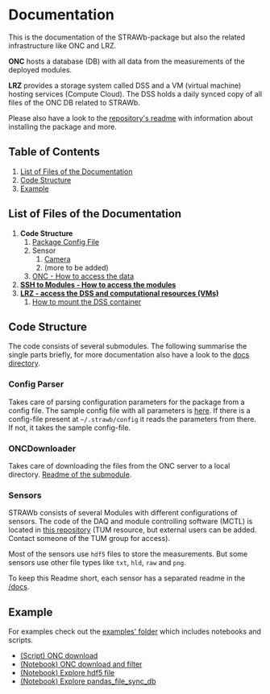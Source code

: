 # Documentation
This is the documentation of the STRAWb-package but also the related infrastructure like ONC and LRZ.

**ONC** hosts a database (DB) with all data from the measurements of the deployed modules.

**LRZ** provides a storage system called DSS and a VM (virtual machine) hosting services (Compute Cloud). The DSS holds a daily synced copy of all files of the ONC DB related to STRAWb.

Please also have a look to the [repository's readme](/README.md) with information about installing the package and more.

## Table of Contents
1. [List of Files of the Documentation](#List-of-Files-of-the-Documentation)
1. [Code Structure](#Code-Structure)
1. [Example](#example)

## List of Files of the Documentation
1. **Code Structure**
   1. [Package Config File](/docs/Config_File.md)
    1. Sensor
        1. [Camera](Camera_Readme.md)
        1. (more to be added)
    1. [ONC - How to access the data](ONC_Readme.md)
1. [**SSH to Modules - How to access the modules**](/docs/ONC_ssh2modules.md)
1. [**LRZ - access the DSS and computational resources (VMs)**](LRZ_Readme.md)
    1. [How to mount the DSS container](LRZ_mount_DSS.md)
    
## Code Structure
The code consists of several submodules. The following summarise the single parts briefly, for more documentation also have a look to the [docs directory](/docs).

### Config Parser
Takes care of parsing configuration parameters for the package from a config file. The sample config file with all parameters is [here](/config). 
If there is a config-file present at `~/.strawb/config` it reads the parameters from there. If not, it takes the sample config-file.

### ONCDownloader
Takes care of downloading the files from the ONC server to a local directory. [Readme of the submodule](/docs/ONC_Readme.md).

### Sensors
STRAWb consists of several Modules with different configurations of sensors. The code of the DAQ and module controlling software (MCTL) is located in [this repository](https://gitlab.lrz.de/strawb/mctl) (TUM resource, but external users can be added. 
Contact someone of the TUM group for access). 

Most of the sensors use `hdf5` files to store the measurements. But some sensors use other file types like `txt`, `hld`, `raw` and `png`.

To keep this Readme short, each sensor has a separated readme in the [/docs](/docs).

## Example
For examples check out the [examples' folder](/examples) which includes notebooks and scripts.
- [(Script) ONC download](/examples/onc_basic_download.py)
- [(Notebook) ONC download and filter](/examples/onc_filter_download.ipynb)
- [(Notebook) Explore hdf5 file](/examples/hdf5_explore_file.ipynb)
- [(Notebook) Explore pandas_file_sync_db](/examples/pandas_file_sync_db_explorer.ipynb)